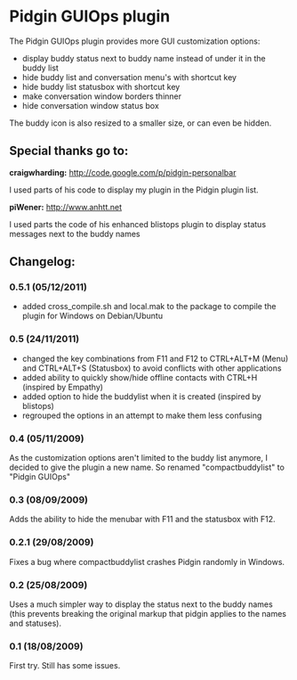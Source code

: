 # Pidgin GUIOps plugin #

The Pidgin GUIOps plugin provides more GUI customization options:

  * display buddy status next to buddy name instead of under it in the buddy list
  * hide buddy list and conversation menu's with shortcut key
  * hide buddy list statusbox with shortcut key
  * make conversation window borders thinner
  * hide conversation window status box

The buddy icon is also resized to a smaller size, or can even be hidden.

## Special thanks go to: ##

**craigwharding:** http://code.google.com/p/pidgin-personalbar

I used parts of his code to display my plugin in the Pidgin plugin list.

**piWener:** http://www.anhtt.net

I used parts the code of his enhanced blistops plugin to display status messages next to the buddy names


## Changelog: ##

### 0.5.1 (05/12/2011) ###

  * added cross\_compile.sh and local.mak to the package to compile the plugin for Windows on Debian/Ubuntu

### 0.5 (24/11/2011) ###

  * changed the key combinations from F11 and F12 to CTRL+ALT+M (Menu) and CTRL+ALT+S (Statusbox) to avoid conflicts with other applications
  * added ability to quickly show/hide offline contacts with CTRL+H (inspired by Empathy)
  * added option to hide the buddylist when it is created (inspired by blistops)
  * regrouped the options in an attempt to make them less confusing

### 0.4 (05/11/2009) ###

As the customization options aren't limited to the buddy list anymore, I decided to give the plugin a new name. So renamed "compactbuddylist" to "Pidgin GUIOps"

### 0.3 (08/09/2009) ###

Adds the ability to hide the menubar with F11 and the statusbox with F12.


### 0.2.1 (29/08/2009) ###

Fixes a bug where compactbuddylist crashes Pidgin randomly in Windows.


### 0.2 (25/08/2009) ###

Uses a much simpler way to display the status next to the buddy names (this prevents breaking the original markup that pidgin applies to the names and statuses).


### 0.1 (18/08/2009) ###

First try. Still has some issues.
